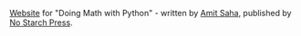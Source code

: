 [Website](http://doingmathwithpython.github.io) for "Doing Math with Python" - written by [Amit Saha](http://echorand.me), published by [No Starch Press](https://nostarch.com/doingmathwithpython). 
